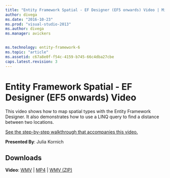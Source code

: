 ```yaml
---
title: "Entity Framework Spatial - EF Designer (EF5 onwards) Video | Microsoft Docs"
author: divega
ms.date: "2016-10-23"
ms.prod: "visual-studio-2013"
ms.author: divega
ms.manager: avickers
 

ms.technology: entity-framework-6
ms.topic: "article"
ms.assetid: c67a8e0f-f54c-4159-b745-66c4dba27cbe
caps.latest.revision: 3
---
```

# Entity Framework Spatial - EF Designer (EF5 onwards) Video
This video shows how to map spatial types with the Entity Framework Designer. It also demonstrates how to use a LINQ query to find a distance between two locations.

[See the step-by-step walkthrough that accompanies this video.](../ef6/entity-framework-spatial-ef-designer-ef5-onwards.md)

**Presented By**: Julia Kornich

## Downloads

**Video**: [WMV](http://download.microsoft.com/download/E/C/9/EC9E6547-8983-4C1F-A919-D33210E4B213/HDI-ITPro-MSDN-winvideo-spatialwithdesigner.wmv) | [MP4](http://download.microsoft.com/download/E/C/9/EC9E6547-8983-4C1F-A919-D33210E4B213/HDI-ITPro-MSDN-mp4video-spatialwithdesigner.m4v) | [WMV (ZIP)](http://download.microsoft.com/download/E/C/9/EC9E6547-8983-4C1F-A919-D33210E4B213/HDI-ITPro-MSDN-winvideo-spatialwithdesigner.zip)
